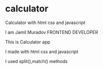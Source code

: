 # calculator
Calculator with html css and javascript

I am Jamil Muradov FRONTEND DEVELOPER

This is Calculator app 

I made with html css and javascript

I used split(),match() methods
